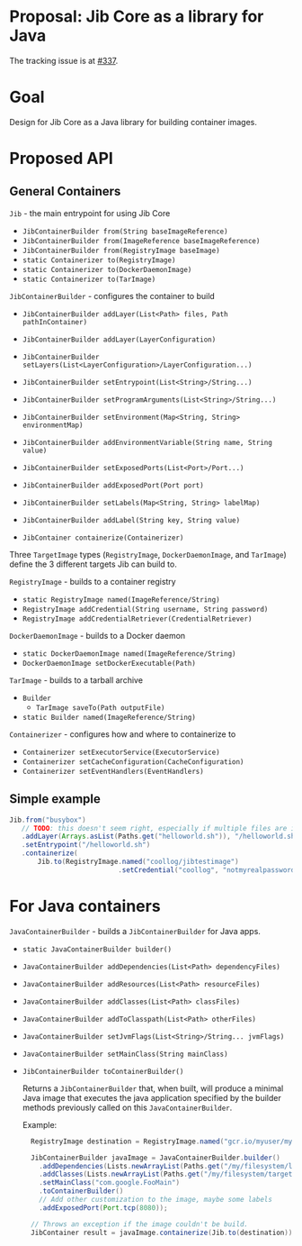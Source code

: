 # Proposal: Jib Core as a library for Java

The tracking issue is at [#337](https://github.com/GoogleContainerTools/jib/issues/337).

# Goal

Design for Jib Core as a Java library for building container images.

# Proposed API

## General Containers

`Jib` - the main entrypoint for using Jib Core

- `JibContainerBuilder from(String baseImageReference)`
- `JibContainerBuilder from(ImageReference baseImageReference)`
- `JibContainerBuilder from(RegistryImage baseImage)`
- `static Containerizer to(RegistryImage)`
- `static Containerizer to(DockerDaemonImage)`
- `static Containerizer to(TarImage)`

`JibContainerBuilder` - configures the container to build

- `JibContainerBuilder addLayer(List<Path> files, Path pathInContainer)`
- `JibContainerBuilder addLayer(LayerConfiguration)`
- `JibContainerBuilder setLayers(List<LayerConfiguration>/LayerConfiguration...)`

- `JibContainerBuilder setEntrypoint(List<String>/String...)`
- `JibContainerBuilder setProgramArguments(List<String>/String...)`
- `JibContainerBuilder setEnvironment(Map<String, String> environmentMap)`
- `JibContainerBuilder addEnvironmentVariable(String name, String value)`
- `JibContainerBuilder setExposedPorts(List<Port>/Port...)`
- `JibContainerBuilder addExposedPort(Port port)`
- `JibContainerBuilder setLabels(Map<String, String> labelMap)`
- `JibContainerBuilder addLabel(String key, String value)`
- `JibContainer containerize(Containerizer)`

Three `TargetImage` types (`RegistryImage`, `DockerDaemonImage`, and `TarImage`) define the 3 different targets Jib can build to.

`RegistryImage` - builds to a container registry

- `static RegistryImage named(ImageReference/String)`
- `RegistryImage addCredential(String username, String password)`
- `RegistryImage addCredentialRetriever(CredentialRetriever)`

`DockerDaemonImage` - builds to a Docker daemon

- `static DockerDaemonImage named(ImageReference/String)`
- `DockerDaemonImage setDockerExecutable(Path)`

`TarImage` - builds to a tarball archive

- `Builder`
  - `TarImage saveTo(Path outputFile)`
- `static Builder named(ImageReference/String)`

`Containerizer` - configures how and where to containerize to
- `Containerizer setExecutorService(ExecutorService)`
- `Containerizer setCacheConfiguration(CacheConfiguration)`
- `Containerizer setEventHandlers(EventHandlers)`

## Simple example

```java
Jib.from("busybox")
   // TODO: this doesn't seem right, especially if multiple files are in the .addLayer call (are they cat'ed, or is /helloworld.sh a directory?)
   .addLayer(Arrays.asList(Paths.get("helloworld.sh")), "/helloworld.sh") 
   .setEntrypoint("/helloworld.sh")
   .containerize(
       Jib.to(RegistryImage.named("coollog/jibtestimage")
                           .setCredential("coollog", "notmyrealpassword")));
```

# For Java containers

`JavaContainerBuilder` - builds a `JibContainerBuilder` for Java apps. 

- `static JavaContainerBuilder builder()`
- `JavaContainerBuilder addDependencies(List<Path> dependencyFiles)`
- `JavaContainerBuilder addResources(List<Path> resourceFiles)`
- `JavaContainerBuilder addClasses(List<Path> classFiles)`
- `JavaContainerBuilder addToClasspath(List<Path> otherFiles)`
- `JavaContainerBuilder setJvmFlags(List<String>/String... jvmFlags)`
- `JavaContainerBuilder setMainClass(String mainClass)`
- `JibContainerBuilder toContainerBuilder()`

  Returns a `JibContainerBuilder` that, when built, will produce a minimal Java image that executes the java application specified by the builder methods previously called on this `JavaContainerBuilder`. 

  Example:

  ```java
  	RegistryImage destination = RegistryImage.named("gcr.io/myuser/my-java-container:latest");

    JibContainerBuilder javaImage = JavaContainerBuilder.builder()
      .addDependencies(Lists.newArrayList(Paths.get("/my/filesystem/lib/my-dependency.jar")))      
      .addClasses(Lists.newArrayList(Paths.get("/my/filesystem/target/com/google/FooMain.class")))
      .setMainClass("com.google.FooMain")
      .toContainerBuilder()
      // Add other customization to the image, maybe some labels
      .addExposedPort(Port.tcp(8080));

    // Throws an exception if the image couldn't be build.
    JibContainer result = javaImage.containerize(Jib.to(destination));
  ```